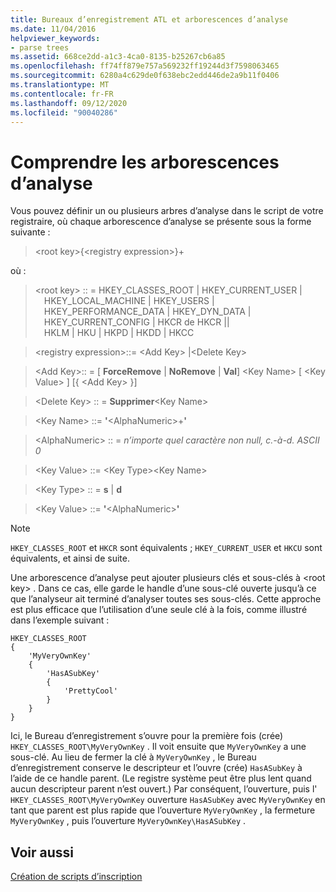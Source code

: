 ```yaml
---
title: Bureaux d’enregistrement ATL et arborescences d’analyse
ms.date: 11/04/2016
helpviewer_keywords:
- parse trees
ms.assetid: 668ce2dd-a1c3-4ca0-8135-b25267cb6a85
ms.openlocfilehash: ff74ff879e757a569232ff19244d3f7598063465
ms.sourcegitcommit: 6280a4c629de0f638ebc2edd446de2a9b11f0406
ms.translationtype: MT
ms.contentlocale: fr-FR
ms.lasthandoff: 09/12/2020
ms.locfileid: "90040286"
---
```

# <a name="understanding-parse-trees"></a>Comprendre les arborescences d’analyse

Vous pouvez définir un ou plusieurs arbres d’analyse dans le script de votre registraire, où chaque arborescence d’analyse se présente sous la forme suivante :

> \<root key>{\<registry expression>}+

où :

> \<root key> :: = HKEY_CLASSES_ROOT \| HKEY_CURRENT_USER \|\
> &emsp;HKEY_LOCAL_MACHINE \| HKEY_USERS \|\
> &emsp;HKEY_PERFORMANCE_DATA \| HKEY_DYN_DATA \|\
> &emsp;HKEY_CURRENT_CONFIG \| HKCR de HKCR \|\|\
> &emsp;HKLM \| HKU \| HKPD \| HKDD \| HKCC

> \<registry expression>::= \<Add Key> \|\<Delete Key>

> \<Add Key>:: = \[ **ForceRemove** \| **NoRemove** \| **Val**] \<Key Name> [ \<Key Value> ] [{ \<Add Key> }]

> \<Delete Key> :: = **Supprimer**\<Key Name>

> \<Key Name> ::= **'**\<AlphaNumeric>+**'**

> \<AlphaNumeric> :: = *n’importe quel caractère non null, c.-à-d. ASCII 0*

> \<Key Value> ::= \<Key Type>\<Key Name>

> \<Key Type> :: = **s** \| **d**

> \<Key Value> ::= **'**\<AlphaNumeric>**'**

> [!NOTE]
> `HKEY_CLASSES_ROOT` et `HKCR` sont équivalents ; `HKEY_CURRENT_USER` et `HKCU` sont équivalents, et ainsi de suite.

Une arborescence d’analyse peut ajouter plusieurs clés et sous-clés à \<root key> . Dans ce cas, elle garde le handle d’une sous-clé ouverte jusqu’à ce que l’analyseur ait terminé d’analyser toutes ses sous-clés. Cette approche est plus efficace que l’utilisation d’une seule clé à la fois, comme illustré dans l’exemple suivant :

```rgs
HKEY_CLASSES_ROOT
{
    'MyVeryOwnKey'
    {
        'HasASubKey'
        {
            'PrettyCool'
        }
    }
}
```

Ici, le Bureau d’enregistrement s’ouvre pour la première fois (crée) `HKEY_CLASSES_ROOT\MyVeryOwnKey` . Il voit ensuite que `MyVeryOwnKey` a une sous-clé. Au lieu de fermer la clé à `MyVeryOwnKey` , le Bureau d’enregistrement conserve le descripteur et l’ouvre (crée) `HasASubKey` à l’aide de ce handle parent. (Le registre système peut être plus lent quand aucun descripteur parent n’est ouvert.) Par conséquent, l’ouverture, puis l' `HKEY_CLASSES_ROOT\MyVeryOwnKey` ouverture `HasASubKey` avec `MyVeryOwnKey` en tant que parent est plus rapide que l’ouverture `MyVeryOwnKey` , la fermeture `MyVeryOwnKey` , puis l’ouverture `MyVeryOwnKey\HasASubKey` .

## <a name="see-also"></a>Voir aussi

[Création de scripts d’inscription](../atl/creating-registrar-scripts.md)
